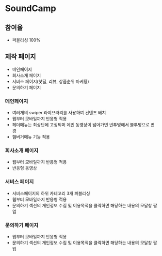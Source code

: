 # SoundCamp

## 참여율
 - 퍼블리싱 100%

## 제작 페이지
  - 메인페이지
  - 회사소개 페이지
  - 서비스 페이지(핫딜, 리뷰, 상품순위 마케팅)
  - 문의하기 페이지

### 메인페이지
  - 여러개의 swiper 라이브러리를 사용하여 컨텐츠 배치
  - 웹부터 모바일까지 반응형 적용
  - 헤더메뉴는 최상단에 고정되며 메인 동영상이 넘어가면 반투명에서 불투명으로 변경
  - 햄버거메뉴 기능 적용

### 회사소개 페이지
- 웹부터 모바일까지 반응형 적용
- 반응형 동영상

### 서비스 페이지
- 서비스페이지의 하위 카테고리 3개 퍼블리싱
- 웹부터 모바일까지 반응형 적용
- 문의하기 섹션의 개인정보 수집 및 이용목적을 클릭하면 해당하는 내용의 모달창 팝업

### 문의하기 페이지
- 웹부터 모바일까지 반응형 적용
- 문의하기 섹션의 개인정보 수집 및 이용목적을 클릭하면 해당하는 내용의 모달창 팝업